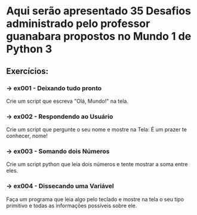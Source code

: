 # Aqui serão apresentado 35 Desafios administrado pelo professor guanabara propostos no Mundo 1 de Python 3
## Exercícios:
### -> ex001 - Deixando tudo pronto <br/>
Crie um script que escreva "Olá, Mundo!" na tela. <br/>
### -> ex002 - Respondendo ao Usuário <br/>
Crie um script que pergunte o seu nome e mostre na Tela: É um prazer te conhecer, nome! <br/>
### -> ex003 - Somando dois Números <br/>
Crie um script python que leia dois números e tente mostrar a soma entre eles.<br/>
### -> ex004 - Dissecando uma Variável <br/>
Faça um programa que leia algo pelo teclado e mostre na tela o seu tipo primitivo e todas as informações possíveis sobre ele. <br/>
